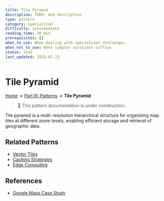 ```yaml
---
title: Tile Pyramid
description: TODO: Add description
type: pattern
category: specialized
difficulty: intermediate
reading_time: 30 min
prerequisites: []
when_to_use: When dealing with specialized challenges
when_not_to_use: When simpler solutions suffice
status: stub
last_updated: 2025-07-23
---
```

# Tile Pyramid


<!-- Navigation -->
[Home](../introduction/index.md) → [Part III: Patterns](index.md) → **Tile Pyramid**

> 🚧 This pattern documentation is under construction.

Tile pyramid is a multi-resolution hierarchical structure for organizing map tiles at different zoom levels, enabling efficient storage and retrieval of geographic data.

## Related Patterns
- [Vector Tiles](../patterns/vector-tiles.md)
- [Caching Strategies](../patterns/caching-strategies.md)
- [Edge Computing](../patterns/edge-computing.md)

## References
- [Google Maps Case Study](../case-studies/google-maps.md)